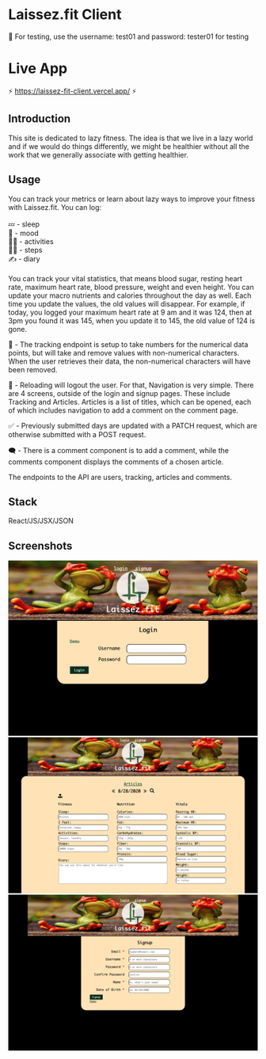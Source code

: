 # Laissez.fit Client

:closed_lock_with_key: For testing, use the username: test01 and password: tester01 for testing

# Live App

:zap: https://laissez-fit-client.vercel.app/ :zap:

## Introduction

This site is dedicated to lazy fitness. The idea is that we live in a lazy world
and if we would do things differently, we might be healthier without all the 
work that we generally associate with getting healthier.

## Usage

You can track your metrics or learn about lazy ways to improve your fitness 
with Laissez.fit. You can log:<br /><br />
:zzz:  - sleep<br />
:thinking:  - mood<br />
:rowing_woman:  - activities<br />
:running_man:  - steps<br />
:writing_hand:  - diary<br /><br />
You can track your vital statistics, that means blood sugar, resting heart rate, maximum heart rate, blood pressure, weight and even height. You can update your macro nutrients and calories throughout the day as well. Each time you update the values, the old values will disappear. For example, if today, you logged your maximum heart rate at 9 am and it was 124, then at 3pm you found it was 145, when you update it to 145, the old value of 124 is gone. 

:1234:	- The tracking endpoint is setup to take numbers for the numerical data points, but will take and remove values with non-numerical characters. When the user retrieves their data, the non-numerical characters will have been removed.

:arrows_counterclockwise:  - Reloading will logout the user. For that, Navigation is very simple. There are 4 screens, outside of the login and signup pages. These include Tracking and Articles. Articles is a list of titles, which can be opened, each of which includes navigation to add a comment on the comment page.

:white_check_mark:  - Previously submitted days are updated with a PATCH request, which are otherwise submitted with a POST request.

:left_speech_bubble:  - There is a comment component is to add a comment, while the comments component displays the comments of a chosen article.

The endpoints to the API are users, tracking, articles and comments.

## Stack

React/JS/JSX/JSON

## Screenshots

![image info](./src/Login-Page.png)
![image info](./src/Tracking-Page.png)
![image info](./src/Signup-Page.png)